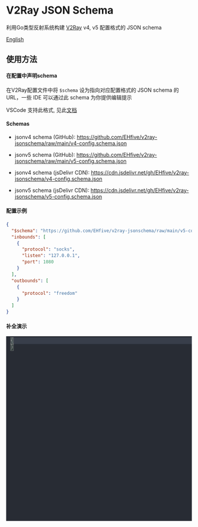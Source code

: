 # V2Ray JSON Schema

利用Go类型反射系统构建 [V2Ray](https://github.com/v2fly/v2ray-core) v4, v5 配置格式的 JSON schema

[English](./README.md)

## 使用方法

#### 在配置中声明schema

在V2Ray配置文件中将 `$schema` 设为指向对应配置格式的 JSON schema 的 URL，一些 IDE 可以通过此 schema 为你提供编辑提示

VSCode 支持此格式, 见此[文档](https://code.visualstudio.com/docs/languages/json#_json-schemas-and-settings)

#### Schemas
- jsonv4 schema (GitHub): https://github.com/EHfive/v2ray-jsonschema/raw/main/v4-config.schema.json
- jsonv5 schema (GitHub): https://github.com/EHfive/v2ray-jsonschema/raw/main/v5-config.schema.json

- jsonv4 schema (jsDelivr CDN): https://cdn.jsdelivr.net/gh/EHfive/v2ray-jsonschema/v4-config.schema.json
- jsonv5 schema (jsDelivr CDN): https://cdn.jsdelivr.net/gh/EHfive/v2ray-jsonschema/v5-config.schema.json

#### 配置示例

```json
{
  "$schema": "https://github.com/EHfive/v2ray-jsonschema/raw/main/v5-config.schema.json",
  "inbounds": [
    {
      "protocol": "socks",
      "listen": "127.0.0.1",
      "port": 1080
    }
  ],
  "outbounds": [
    {
      "protocol": "freedom"
    }
  ]
}
```

#### 补全演示

![autosuggestion-demo](./doc/code-suggestion-demo.gif)

